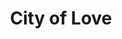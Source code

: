 ---
pid: llb3
title: City of Love
location_transcription: South Philly - Sports Arena Complex
coordinates: "[-75.168542, 39.904734]"
zipcode: '19130'
gen_neighborhood: North Philadelphia
neighborhood: Art Museum,Francisville
outside_phl: 
age: '34'
age_range: 30-39
instagram: 
image_file_name: llb_3.jpg
proposal_transcription: A new star spangled banner called City of Love, an inclusive
  song that isn't rooted in our B.S. racist history. We play it at all Philadelphia
  team sports games.
topic: History,Music,Sports
topic_summary: 0, 0, 0
type: Audio
keywords_other: 
credit: Ryan Barret
image_labels: 
twitter: 
facebook: 
permalink: "/monuments/llb3/"
layout: item-page
---